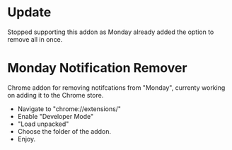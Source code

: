 # Update
Stopped supporting this addon as Monday already added the option to remove all in once.

# Monday Notification Remover
Chrome addon for removing notifcations from "Monday", currenty working on adding it to the Chrome store.

- Navigate to "chrome://extensions/"
- Enable "Developer Mode"
- "Load unpacked"
- Choose the folder of the addon.
- Enjoy. 
